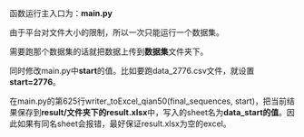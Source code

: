 函数运行主入口为：**main.py**

由于平台对文件大小的限制，所以一次只能运行一个数据集。

需要跑那个数据集的话就把数据上传到**数据集**文件夹下。

同时修改main.py中**start**的值。比如要跑data_2776.csv文件，就设置**start=2776**。

在main.py的第625行writer_toExcel_qian50(final_sequences, start)，把当前结果保存到**result/文件夹下的result.xlsx**中，写入的sheet名为**data_start的值**。因此如果有同名sheet会报错，最好保证result.xlsx为空的excel。